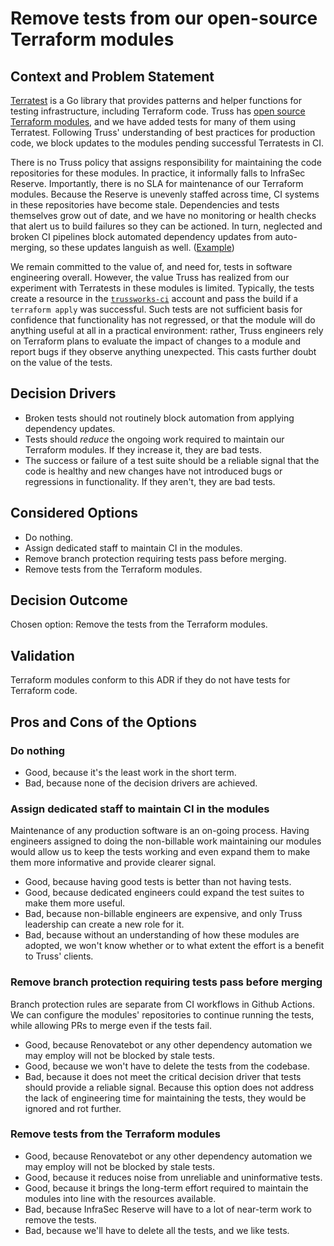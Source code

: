 # Remove tests from our open-source Terraform modules

## Context and Problem Statement

[Terratest](https://terratest.gruntwork.io/) is a Go library that provides
patterns and helper functions for testing infrastructure, including Terraform
code. Truss has [open source Terraform modules][modules], and we have added
tests for many of them using Terratest. Following Truss' understanding of best
practices for production code, we block updates to the modules pending
successful Terratests in CI.

There is no Truss policy that assigns responsibility for maintaining the code
repositories for these modules. In practice, it informally falls to InfraSec
Reserve. Importantly, there is no SLA for maintenance of our Terraform modules.
Because the Reserve is unevenly staffed across time, CI systems in these
repositories have become stale. Dependencies and tests themselves grow out of
date, and we have no monitoring or health checks that alert us to build
failures so they can be actioned. In turn, neglected and broken CI pipelines
block automated dependency updates from auto-merging, so these updates languish
as well. ([Example])

We remain committed to the value of, and need for, tests in software
engineering overall. However, the value Truss has realized from our experiment
with Terratests in these modules is limited. Typically, the tests create a
resource in the [`trussworks-ci`][trussworks-ci] account and pass the build if
a `terraform apply` was successful. Such tests are not sufficient basis for
confidence that functionality has not regressed, or that the module will do
anything useful at all in a practical environment: rather, Truss engineers rely
on Terraform plans to evaluate the impact of changes to a module and report
bugs if they observe anything unexpected. This casts further doubt on the value
of the tests.

## Decision Drivers

- Broken tests should not routinely block automation from applying dependency
  updates.
- Tests should _reduce_ the ongoing work required to maintain our Terraform
  modules. If they increase it, they are bad tests.
- The success or failure of a test suite should be a reliable signal that the
  code is healthy and new changes have not introduced bugs or regressions in
  functionality. If they aren't, they are bad tests.

## Considered Options

- Do nothing.
- Assign dedicated staff to maintain CI in the modules.
- Remove branch protection requiring tests pass before merging.
- Remove tests from the Terraform modules.

## Decision Outcome

Chosen option: Remove the tests from the Terraform modules.

## Validation

Terraform modules conform to this ADR if they do not have tests for Terraform
code.

## Pros and Cons of the Options

### Do nothing

- Good, because it's the least work in the short term.
- Bad, because none of the decision drivers are achieved.

### Assign dedicated staff to maintain CI in the modules

Maintenance of any production software is an on-going process. Having engineers
assigned to doing the non-billable work maintaining our modules would allow us
to keep the tests working and even expand them to make them more informative
and provide clearer signal.

- Good, because having good tests is better than not having tests.
- Good, because dedicated engineers could expand the test suites to make them
  more useful.
- Bad, because non-billable engineers are expensive, and only Truss leadership
  can create a new role for it.
- Bad, because without an understanding of how these modules are adopted, we
  won't know whether or to what extent the effort is a benefit to Truss'
  clients.

### Remove branch protection requiring tests pass before merging

Branch protection rules are separate from CI workflows in Github Actions. We
can configure the modules' repositories to continue running the tests, while
allowing PRs to merge even if the tests fail.

- Good, because Renovatebot or any other dependency automation we may employ
  will not be blocked by stale tests.
- Good, because we won't have to delete the tests from the codebase.
- Bad, because it does not meet the critical decision driver that tests should
  provide a reliable signal. Because this option does not address the lack of
  engineering time for maintaining the tests, they would be ignored and rot
  further.

### Remove tests from the Terraform modules

- Good, because Renovatebot or any other dependency automation we may employ
  will not be blocked by stale tests.
- Good, because it reduces noise from unreliable and uninformative tests.
- Good, because it brings the long-term effort required to maintain the modules
  into line with the resources available.
- Bad, because InfraSec Reserve will have to a lot of near-term work to remove
  the tests.
- Bad, because we'll have to delete all the tests, and we like tests.

<!---
## More Information

{You might want to provide additional evidence/confidence for the decision
outcome here and/or document the team agreement on the decision and/or define
when this decision when and how the decision should be realized and if/when it
should be re-visited and/or how the decision is validated. Links to other
decisions and resources might here appear as well.}
-->

[example]: https://github.com/trussworks/terraform-module-template/pull/96
[modules]: https://github.com/orgs/trussworks/repositories?q=terraform+in%3Aname&type=all
[trussworks-ci]: https://github.com/trussworks/legendary-waddle/tree/main/trussworks-ci
